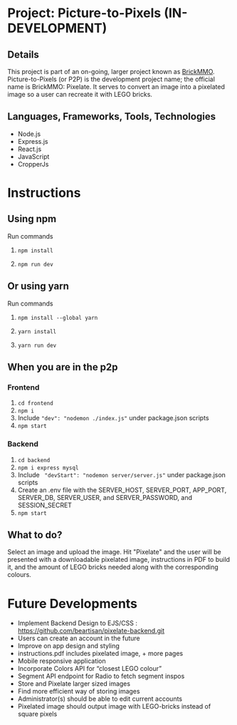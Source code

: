 # Project: Picture-to-Pixels (IN-DEVELOPMENT)

## Details
This project is part of an on-going, larger project known as [BrickMMO](https://brickmmo.com/). Picture-to-Pixels (or P2P) is the development project name; the official name is BrickMMO: Pixelate. It serves to convert an image into a pixelated image so a user can recreate it with LEGO bricks.

## Languages, Frameworks, Tools, Technologies
- Node.js
- Express.js
- React.js
- JavaScript
- CropperJs

# Instructions

## Using npm

Run commands

1. `npm install`

2. `npm run dev`

## Or using yarn

Run commands

1. `npm install --global yarn`

2. `yarn install`

3. `yarn run dev`

## When you are in the p2p
### Frontend
1. `cd frontend`
2. `npm i`
3. Include ` "dev": "nodemon ./index.js" ` under package.json scripts
4. `npm start`
   
### Backend
1. `cd backend`
2. `npm i express mysql`
3. Include `  "devStart": "nodemon server/server.js" ` under package.json scripts
4. Create an .env file with the SERVER_HOST, SERVER_PORT, APP_PORT, SERVER_DB, SERVER_USER, and SERVER_PASSWORD, and SESSION_SECRET
6. `npm start` 

## What to do?

Select an image and upload the image. Hit "Pixelate" and the user will be presented with a downloadable pixelated image, instructions in PDF to build it, and the amount of LEGO bricks needed along with the corresponding colours.

# Future Developments
- Implement Backend Design to EJS/CSS : https://github.com/beartisan/pixelate-backend.git
- Users can create an account in the future
- Improve on app design and styling
- instructions.pdf includes pixelated image, + more pages
- Mobile responsive application 
- Incorporate Colors API for “closest LEGO colour”
- Segment API endpoint for Radio to fetch segment inspos
- Store and Pixelate larger sized images
- Find more efficient way of storing images
- Administrator(s) should be able to edit current accounts
- Pixelated image should output image with LEGO-bricks instead of square pixels

